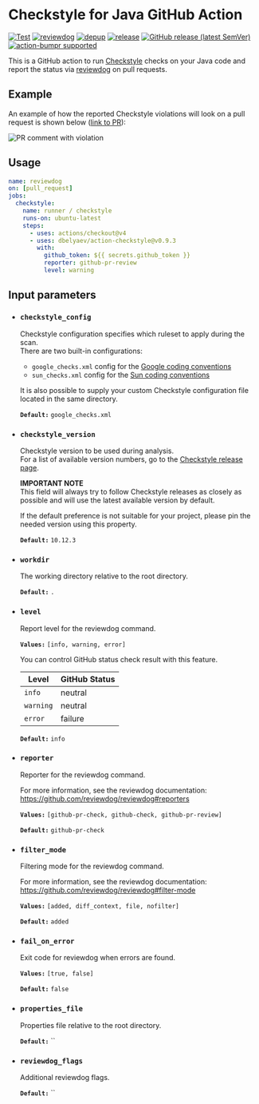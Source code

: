 # Checkstyle for Java GitHub Action

[![Test](https://github.com/dbelyaev/action-checkstyle/workflows/Test/badge.svg)](https://github.com/dbelyaev/action-checkstyle/actions?query=workflow%3ATest)
[![reviewdog](https://github.com/dbelyaev/action-checkstyle/workflows/reviewdog/badge.svg)](https://github.com/dbelyaev/action-checkstyle/actions?query=workflow%3Areviewdog)
[![depup](https://github.com/dbelyaev/action-checkstyle/workflows/depup/badge.svg)](https://github.com/dbelyaev/action-checkstyle/actions?query=workflow%3Adepup)
[![release](https://github.com/dbelyaev/action-checkstyle/workflows/release/badge.svg)](https://github.com/dbelyaev/action-checkstyle/actions?query=workflow%3Arelease)
[![GitHub release (latest SemVer)](https://img.shields.io/github/v/release/dbelyaev/action-checkstyle?logo=github&sort=semver)](https://github.com/dbelyaev/action-checkstyle/releases)
[![action-bumpr supported](https://img.shields.io/badge/bumpr-supported-ff69b4?logo=github&link=https://github.com/haya14busa/action-bumpr)](https://github.com/haya14busa/action-bumpr)

This is a GitHub action to run [Checkstyle](https://github.com/checkstyle/checkstyle) checks on your Java code and report the status via [reviewdog](https://github.com/reviewdog/reviewdog) on pull requests.

## Example

An example of how the reported Checkstyle violations will look on a pull request is shown below ([link to PR](https://github.com/dbelyaev/action-checkstyle-tester/pull/1)):

![PR comment with violation](https://user-images.githubusercontent.com/6915328/149333188-4600a75d-5670-4013-9395-d5852e3c7839.png)

## Usage

```yaml
name: reviewdog
on: [pull_request]
jobs:
  checkstyle:
    name: runner / checkstyle
    runs-on: ubuntu-latest
    steps:
      - uses: actions/checkout@v4
      - uses: dbelyaev/action-checkstyle@v0.9.3
        with:
          github_token: ${{ secrets.github_token }}
          reporter: github-pr-review
          level: warning
```

## Input parameters

* ### `checkstyle_config`  

  Checkstyle configuration specifies which ruleset to apply during the scan.  
  There are two built-in configurations:
  * `google_checks.xml` 
config for the [Google coding conventions](https://google.github.io/styleguide/javaguide.html)
  * `sun_checks.xml`
config for the [Sun coding conventions](https://www.oracle.com/java/technologies/javase/codeconventions-contents.html)

  It is also possible to supply your custom Checkstyle configuration file located in the same directory.

  **`Default:`**  `google_checks.xml`

* ### `checkstyle_version`

  Checkstyle version to be used during analysis.  
  For a list of available version numbers, go to the [Checkstyle release page](https://github.com/checkstyle/checkstyle/releases/).

  **IMPORTANT NOTE**  
  This field will always try to follow Checkstyle releases as closely as possible and will use the latest available version by default.  

  If the default preference is not suitable for your project, please pin the needed version using this property.

  **`Default:`** `10.12.3`

* ### `workdir`

  The working directory relative to the root directory.

  **`Default:`** `.`

* ### `level`

  Report level for the reviewdog command.
  
  **`Values:`** `[info, warning, error]`
  
  You can control GitHub status check result with this feature.

  | Level     | GitHub Status |
  | --------- | ------------- |
  | `info`    | neutral       |
  | `warning` | neutral       |
  | `error`   | failure       |

  **`Default:`** `info`

* ### `reporter`

  Reporter for the reviewdog command.  

  For more information, see the reviewdog documentation: https://github.com/reviewdog/reviewdog#reporters

  **`Values:`** `[github-pr-check, github-check, github-pr-review]`

  **`Default:`** `github-pr-check`

* ### `filter_mode`

  Filtering mode for the reviewdog command.  

  For more information, see the reviewdog documentation: https://github.com/reviewdog/reviewdog#filter-mode

  **`Values:`** `[added, diff_context, file, nofilter]`

  **`Default:`** `added`

* ### `fail_on_error`

  Exit code for reviewdog when errors are found.

  **`Values:`** `[true, false]`

  **`Default:`** `false`

* ### `properties_file`
  
  Properties file relative to the root directory.

  **`Default:`** ``

* ### `reviewdog_flags`

  Additional reviewdog flags.

  **`Default:`** ``
